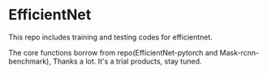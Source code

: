# EfficientNet

This repo includes training and testing codes for efficientnet.

The core functions borrow from repo(EfficientNet-pytorch and Mask-rcnn-benchmark), Thanks a lot. It's a trial products, stay tuned.